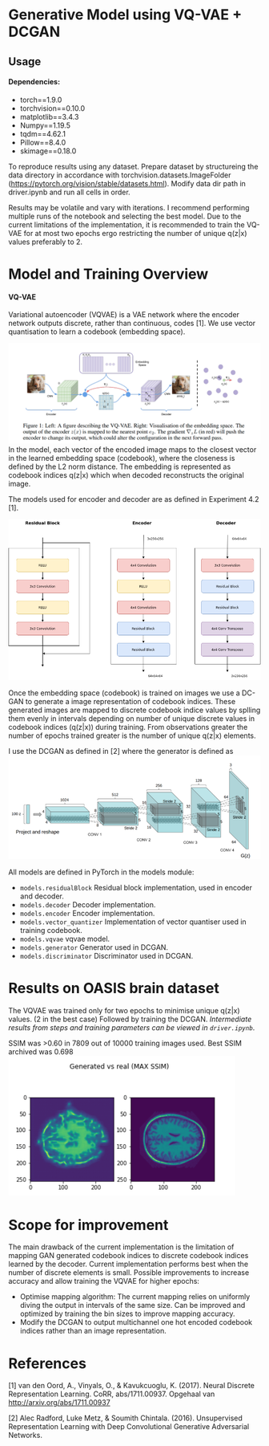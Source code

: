 # Generative Model using VQ-VAE + DCGAN

## Usage
#### Dependencies:
- torch==1.9.0
- torchvision==0.10.0
- matplotlib==3.4.3
- Numpy==1.19.5
- tqdm==4.62.1
- Pillow==8.4.0
- skimage==0.18.0

To reproduce results using any dataset. Prepare dataset by structureing the data directory in accordance with torchvision.datasets.ImageFolder (https://pytorch.org/vision/stable/datasets.html). Modify data dir path in driver.ipynb and run all cells in order.

Results may be volatile and vary with iterations. I recommend performing multiple runs of the notebook and selecting the best model. Due to the current limitations of the implementation, it is recommended to train the VQ-VAE for at most two epochs ergo restricting the number of unique q(z|x) values preferably to 2.

# Model and Training Overview
#### VQ-VAE 
Variational autoencoder (VQVAE) is a VAE network where the encoder network outputs discrete, rather than continuous, codes [1]. We use vector quantisation to learn a codebook (embedding space).

![images](./images/vqvae.png)
In the model, each vector of the encoded image maps to the closest vector in the learned embedding space (codebook), where the closeness is defined by the L2 norm distance. The embedding is represented as codebook indices q(z|x) which when decoded reconstructs the original image.

The models used for encoder and decoder are as defined in Experiment 4.2 [1].

![image](./images/vqvae_elems.png)

Once the embedding space (codebook) is trained on images we use a DC-GAN to generate a image representation of codebook indices. These generated images are mapped to discrete codebook indice values by splling them evenly in intervals depending on number of unique discrete values in codebook indices (q(z|x)) during training.
From observations greater the number of epochs trained greater is the number of unique q(z|x) elements. 

I use the DCGAN as defined in [2] where the generator is defined as 
![image](./images/dcgan.png)

All models are defined in PyTorch in the models module:
- `models.residualBlock`  Residual block implementation, used in encoder and decoder. 
- `models.decoder`  Decoder implementation.
- `models.encoder` Encoder implementation.
- `models.vector_quantizer` Implementation of vector quantiser used in training codebook.
- `models.vqvae` vqvae model.
- `models.generator` Generator used in DCGAN.
- `models.discriminator` Discriminator used in DCGAN.

# Results on OASIS brain dataset
The VQVAE was trained only for two epochs to minimise unique q(z|x) values. (2 in the best case) Followed by training the DCGAN. *Intermediate results from steps and training parameters can be viewed in `driver.ipynb`*.

SSIM was >0.60 in 7809 out of 10000 training images used. Best SSIM archived was 0.698\
![image](./images/result.png)

# Scope for improvement
The main drawback of the current implementation is the limitation of mapping GAN generated codebook indices to discrete codebook indices learned by the decoder. Current implementation performs best when the number of discrete elements is small. Possible improvements to increase accuracy and allow training the VQVAE for higher epochs:
- Optimise mapping algorithm: The current mapping relies on uniformly diving the output in intervals of the same size. Can be improved and optimized by training the bin sizes to improve mapping accuracy.
- Modify the DCGAN to output multichannel one hot encoded codebook indices rather than an image representation.

# References
[1] van den Oord, A., Vinyals, O., & Kavukcuoglu, K. (2017). Neural Discrete Representation Learning. CoRR, abs/1711.00937. Opgehaal van http://arxiv.org/abs/1711.00937

[2] Alec Radford, Luke Metz, & Soumith Chintala. (2016). Unsupervised Representation Learning with Deep Convolutional Generative Adversarial Networks.

